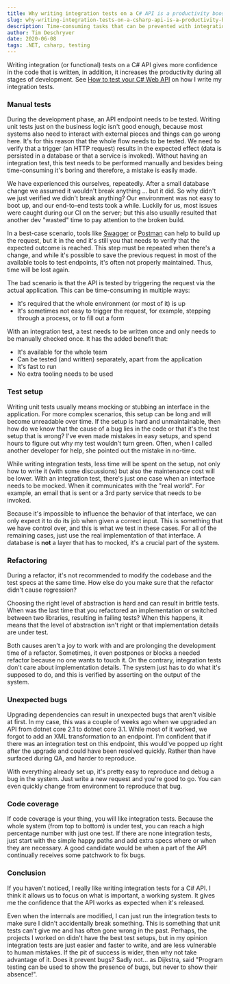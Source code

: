 ```yaml
---
title: Why writing integration tests on a C# API is a productivity booster
slug: why-writing-integration-tests-on-a-csharp-api-is-a-productivity-booster
description: Time-consuming tasks that can be prevented with integration tests.
author: Tim Deschryver
date: 2020-06-08
tags: .NET, csharp, testing
---
```


Writing integration (or functional) tests on a C# API gives more confidence in the code that is written, in addition, it increases the productivity during all stages of development. See [How to test your C# Web API](/blog/how-to-test-your-csharp-web-api) on how I write my integration tests.

### Manual tests

During the development phase, an API endpoint needs to be tested. Writing unit tests just on the business logic isn't good enough, because most systems also need to interact with external pieces and things can go wrong here. It's for this reason that the whole flow needs to be tested. We need to verify that a trigger (an HTTP request) results in the expected effect (data is persisted in a database or that a service is invoked). Without having an integration test, this test needs to be performed manually and besides being time-consuming it's boring and therefore, a mistake is easily made.

We have experienced this ourselves, repeatedly. After a small database change we assumed it wouldn't break anything ... but it did.
So why didn't we just verified we didn't break anything? Our environment was not easy to boot up, and our end-to-end tests took a while.
Luckily for us, most issues were caught during our CI on the server; but this also usually resulted that another dev "wasted" time to pay attention to the broken build.

In a best-case scenario, tools like [Swagger](https://swagger.io/) or [Postman](https://www.postman.com/) can help to build up the request, but it in the end it's still you that needs to verify that the expected outcome is reached. This step must be repeated when there's a change, and while it's possible to save the previous request in most of the available tools to test endpoints, it's often not properly maintained. Thus, time will be lost again.

The bad scenario is that the API is tested by triggering the request via the actual application.
This can be time-consuming in multiple ways:

- It's required that the whole environment (or most of it) is up
- It's sometimes not easy to trigger the request, for example, stepping through a process, or to fill out a form

With an integration test, a test needs to be written once and only needs to be manually checked once.
It has the added benefit that:

- It's available for the whole team
- Can be tested (and written) separately, apart from the application
- It's fast to run
- No extra tooling needs to be used

### Test setup

Writing unit tests usually means mocking or stubbing an interface in the application.
For more complex scenarios, this setup can be long and will become unreadable over time.
If the setup is hard and unmaintainable, then how do we know that the cause of a bug lies in the code or that it's the test setup that is wrong?
I've even made mistakes in easy setups, and spend hours to figure out why my test wouldn't turn green. Often, when I called another developer for help, she pointed out the mistake in no-time.

While writing integration tests, less time will be spent on the setup, not only how to write it (with some discussions) but also the maintenance cost will be lower.
With an integration test, there's just one case when an interface needs to be mocked. When it communicates with the "real world".
For example, an email that is sent or a 3rd party service that needs to be invoked.

Because it's impossible to influence the behavior of that interface, we can only expect it to do its job when given a correct input. This is something that we have control over, and this is what we test in these cases.
For all of the remaining cases, just use the real implementation of that interface.
A database is **not** a layer that has to mocked, it's a crucial part of the system.

### Refactoring

During a refactor, it's not recommended to modify the codebase and the test specs at the same time.
How else do you make sure that the refactor didn't cause regression?

Choosing the right level of abstraction is hard and can result in brittle tests.
When was the last time that you refactored an implementation or switched between two libraries, resulting in failing tests?
When this happens, it means that the level of abstraction isn't right or that implementation details are under test.

Both causes aren't a joy to work with and are prolonging the development time of a refactor. Sometimes, it even postpones or blocks a needed refactor because no one wants to touch it.
On the contrary, integration tests don't care about implementation details.
The system just has to do what it's supposed to do, and this is verified by asserting on the output of the system.

### Unexpected bugs

Upgrading dependencies can result in unexpected bugs that aren't visible at first.
In my case, this was a couple of weeks ago when we upgraded an API from dotnet core 2.1 to dotnet core 3.1.
While most of it worked, we forgot to add an XML transformation to an endpoint.
I'm confident that if there was an integration test on this endpoint, this would've popped up right after the upgrade and could have been resolved quickly. Rather than have surfaced during QA, and harder to reproduce.

With everything already set up, it's pretty easy to reproduce and debug a bug in the system.
Just write a new request and you're good to go.
You can even quickly change from environment to reproduce that bug.

### Code coverage

If code coverage is your thing, you will like integration tests.
Because the whole system (from top to bottom) is under test, you can reach a high percentage number with just one test.
If there are none integration tests, just start with the simple happy paths and add extra specs where or when they are necessary.
A good candidate would be when a part of the API continually receives some patchwork to fix bugs.

### Conclusion

If you haven't noticed, I really like writing integration tests for a C# API. I think it allows us to focus on what is important, a working system. It gives me the confidence that the API works as expected when it's released.

Even when the internals are modified, I can just run the integration tests to make sure I didn't accidentally break something. This is something that unit tests can't give me and has often gone wrong in the past. Perhaps, the projects I worked on didn't have the best test setups, but in my opinion integration tests are just easier and faster to write, and are less vulnerable to human mistakes. If the pit of success is wider, then why not take advantage of it.
Does it prevent bugs? Sadly not... as Dijkstra, said "Program testing can be used to show the presence of bugs, but never to show their absence!".
